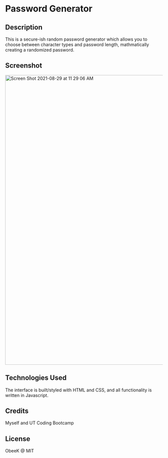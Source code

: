# Password Generator

## Description
This is a secure-ish random password generator which allows you to choose between character types and password length, mathmatically creating a randomized password.

## Screenshot
<img width="925" alt="Screen Shot 2021-08-29 at 11 29 06 AM" src="https://user-images.githubusercontent.com/86803279/131257945-565ae360-005a-468f-aa88-b5f3cc93ab69.png">

## Technologies Used
The interface is built/styled with HTML and CSS, and all functionality is written in Javascript.

## Credits
Myself and UT Coding Bootcamp

## License

ObeeK @ MIT
